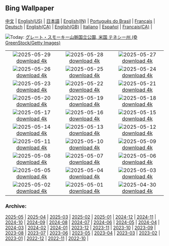 ## Bing Wallpaper
[中文](README.md) |                     [English(US)](en-US.md) |                     [日本語](ja-JP.md) |                     [English(IN)](en-IN.md) |                     [Português do Brasil](pt-BR.md) |                     [Français](fr-FR.md) |                     [Deutsch](de-DE.md) |                     [English(CA)](en-CA.md) |                     [English(GB)](en-GB.md) |                     [Italiano](it-IT.md) |                     [Español](es-ES.md) |                     [Français(CA)](fr-CA.md) |                    

![](https://www.bing.com/th?id=OHR.LittlePigeonRiver_JA-JP4939584633_UHD.jpg&w=1000)Today: [グレート・スモーキー山脈国立公園, 米国 テネシー州 (© GreenStock/Getty Images)](https://www.bing.com/th?id=OHR.LittlePigeonRiver_JA-JP4939584633_UHD.jpg)

|      |      |      |
| :----: | :----: | :----: |
|![](https://www.bing.com/th?id=OHR.MiravetSpain_JA-JP1110549507_UHD.jpg&pid=hp&w=384&h=216&rs=1&c=4)2025-05-29 [download 4k](https://www.bing.com/th?id=OHR.MiravetSpain_JA-JP1110549507_UHD.jpg)|![](https://www.bing.com/th?id=OHR.KelpOtter_JA-JP0838803999_UHD.jpg&pid=hp&w=384&h=216&rs=1&c=4)2025-05-28 [download 4k](https://www.bing.com/th?id=OHR.KelpOtter_JA-JP0838803999_UHD.jpg)|![](https://www.bing.com/th?id=OHR.MonaValePool_JA-JP0665807696_UHD.jpg&pid=hp&w=384&h=216&rs=1&c=4)2025-05-27 [download 4k](https://www.bing.com/th?id=OHR.MonaValePool_JA-JP0665807696_UHD.jpg)|
|![](https://www.bing.com/th?id=OHR.JotunheimenPark_JA-JP7956990214_UHD.jpg&pid=hp&w=384&h=216&rs=1&c=4)2025-05-26 [download 4k](https://www.bing.com/th?id=OHR.JotunheimenPark_JA-JP7956990214_UHD.jpg)|![](https://www.bing.com/th?id=OHR.ButchartFlowers_JA-JP0238801462_UHD.jpg&pid=hp&w=384&h=216&rs=1&c=4)2025-05-25 [download 4k](https://www.bing.com/th?id=OHR.ButchartFlowers_JA-JP0238801462_UHD.jpg)|![](https://www.bing.com/th?id=OHR.IrisSanguinea2025_JA-JP5445202799_UHD.jpg&pid=hp&w=384&h=216&rs=1&c=4)2025-05-24 [download 4k](https://www.bing.com/th?id=OHR.IrisSanguinea2025_JA-JP5445202799_UHD.jpg)|
|![](https://www.bing.com/th?id=OHR.ButterflyTurtle_JA-JP8547745457_UHD.jpg&pid=hp&w=384&h=216&rs=1&c=4)2025-05-23 [download 4k](https://www.bing.com/th?id=OHR.ButterflyTurtle_JA-JP8547745457_UHD.jpg)|![](https://www.bing.com/th?id=OHR.BaobabAvenue_JA-JP8303382337_UHD.jpg&pid=hp&w=384&h=216&rs=1&c=4)2025-05-22 [download 4k](https://www.bing.com/th?id=OHR.BaobabAvenue_JA-JP8303382337_UHD.jpg)|![](https://www.bing.com/th?id=OHR.SongyangTeaGarden_JA-JP8102249895_UHD.jpg&pid=hp&w=384&h=216&rs=1&c=4)2025-05-21 [download 4k](https://www.bing.com/th?id=OHR.SongyangTeaGarden_JA-JP8102249895_UHD.jpg)|
|![](https://www.bing.com/th?id=OHR.HoneyBeeLavender_JA-JP7794664698_UHD.jpg&pid=hp&w=384&h=216&rs=1&c=4)2025-05-20 [download 4k](https://www.bing.com/th?id=OHR.HoneyBeeLavender_JA-JP7794664698_UHD.jpg)|![](https://www.bing.com/th?id=OHR.MountHamilton_JA-JP7427709229_UHD.jpg&pid=hp&w=384&h=216&rs=1&c=4)2025-05-19 [download 4k](https://www.bing.com/th?id=OHR.MountHamilton_JA-JP7427709229_UHD.jpg)|![](https://www.bing.com/th?id=OHR.DufyRoom_JA-JP7244878631_UHD.jpg&pid=hp&w=384&h=216&rs=1&c=4)2025-05-18 [download 4k](https://www.bing.com/th?id=OHR.DufyRoom_JA-JP7244878631_UHD.jpg)|
|![](https://www.bing.com/th?id=OHR.VeniceLagoon_JA-JP6789116059_UHD.jpg&pid=hp&w=384&h=216&rs=1&c=4)2025-05-17 [download 4k](https://www.bing.com/th?id=OHR.VeniceLagoon_JA-JP6789116059_UHD.jpg)|![](https://www.bing.com/th?id=OHR.Arashiyama2025_JA-JP6326802936_UHD.jpg&pid=hp&w=384&h=216&rs=1&c=4)2025-05-16 [download 4k](https://www.bing.com/th?id=OHR.Arashiyama2025_JA-JP6326802936_UHD.jpg)|![](https://www.bing.com/th?id=OHR.LondonParliament_JA-JP1032400760_UHD.jpg&pid=hp&w=384&h=216&rs=1&c=4)2025-05-15 [download 4k](https://www.bing.com/th?id=OHR.LondonParliament_JA-JP1032400760_UHD.jpg)|
|![](https://www.bing.com/th?id=OHR.SardiniaFlavia_JA-JP0105936575_UHD.jpg&pid=hp&w=384&h=216&rs=1&c=4)2025-05-14 [download 4k](https://www.bing.com/th?id=OHR.SardiniaFlavia_JA-JP0105936575_UHD.jpg)|![](https://www.bing.com/th?id=OHR.TorresChile_JA-JP1840046415_UHD.jpg&pid=hp&w=384&h=216&rs=1&c=4)2025-05-13 [download 4k](https://www.bing.com/th?id=OHR.TorresChile_JA-JP1840046415_UHD.jpg)|![](https://www.bing.com/th?id=OHR.IrisGarden_JA-JP1134821751_UHD.jpg&pid=hp&w=384&h=216&rs=1&c=4)2025-05-12 [download 4k](https://www.bing.com/th?id=OHR.IrisGarden_JA-JP1134821751_UHD.jpg)|
|![](https://www.bing.com/th?id=OHR.LeopardMother_JA-JP1562347472_UHD.jpg&pid=hp&w=384&h=216&rs=1&c=4)2025-05-11 [download 4k](https://www.bing.com/th?id=OHR.LeopardMother_JA-JP1562347472_UHD.jpg)|![](https://www.bing.com/th?id=OHR.MinnesotaRotunda_JA-JP1387558437_UHD.jpg&pid=hp&w=384&h=216&rs=1&c=4)2025-05-10 [download 4k](https://www.bing.com/th?id=OHR.MinnesotaRotunda_JA-JP1387558437_UHD.jpg)|![](https://www.bing.com/th?id=OHR.BrucePeninsula_JA-JP8286448696_UHD.jpg&pid=hp&w=384&h=216&rs=1&c=4)2025-05-09 [download 4k](https://www.bing.com/th?id=OHR.BrucePeninsula_JA-JP8286448696_UHD.jpg)|
|![](https://www.bing.com/th?id=OHR.RhyoliteDonkeys_JA-JP9115996276_UHD.jpg&pid=hp&w=384&h=216&rs=1&c=4)2025-05-08 [download 4k](https://www.bing.com/th?id=OHR.RhyoliteDonkeys_JA-JP9115996276_UHD.jpg)|![](https://www.bing.com/th?id=OHR.DunluceIreland_JA-JP8933138067_UHD.jpg&pid=hp&w=384&h=216&rs=1&c=4)2025-05-07 [download 4k](https://www.bing.com/th?id=OHR.DunluceIreland_JA-JP8933138067_UHD.jpg)|![](https://www.bing.com/th?id=OHR.FlyoverNamibia_JA-JP8746385575_UHD.jpg&pid=hp&w=384&h=216&rs=1&c=4)2025-05-06 [download 4k](https://www.bing.com/th?id=OHR.FlyoverNamibia_JA-JP8746385575_UHD.jpg)|
|![](https://www.bing.com/th?id=OHR.Koinobori2025_JA-JP0438864566_UHD.jpg&pid=hp&w=384&h=216&rs=1&c=4)2025-05-05 [download 4k](https://www.bing.com/th?id=OHR.Koinobori2025_JA-JP0438864566_UHD.jpg)|![](https://www.bing.com/th?id=OHR.GreeneryDay2025_JA-JP4166384279_UHD.jpg&pid=hp&w=384&h=216&rs=1&c=4)2025-05-04 [download 4k](https://www.bing.com/th?id=OHR.GreeneryDay2025_JA-JP4166384279_UHD.jpg)|![](https://www.bing.com/th?id=OHR.ArchesGalaxy_JA-JP7174638960_UHD.jpg&pid=hp&w=384&h=216&rs=1&c=4)2025-05-03 [download 4k](https://www.bing.com/th?id=OHR.ArchesGalaxy_JA-JP7174638960_UHD.jpg)|
|![](https://www.bing.com/th?id=OHR.BrazilHeron_JA-JP6898901440_UHD.jpg&pid=hp&w=384&h=216&rs=1&c=4)2025-05-02 [download 4k](https://www.bing.com/th?id=OHR.BrazilHeron_JA-JP6898901440_UHD.jpg)|![](https://www.bing.com/th?id=OHR.Hachijyuhachi2025_JA-JP6490825826_UHD.jpg&pid=hp&w=384&h=216&rs=1&c=4)2025-05-01 [download 4k](https://www.bing.com/th?id=OHR.Hachijyuhachi2025_JA-JP6490825826_UHD.jpg)|![](https://www.bing.com/th?id=OHR.ColtraneBand_JA-JP3450716389_UHD.jpg&pid=hp&w=384&h=216&rs=1&c=4)2025-04-30 [download 4k](https://www.bing.com/th?id=OHR.ColtraneBand_JA-JP3450716389_UHD.jpg)|


### Archive:
[2025-05](archive/ja-JP/202505/README.md) | [2025-04](archive/ja-JP/202504/README.md) | [2025-03](archive/ja-JP/202503/README.md) | [2025-02](archive/ja-JP/202502/README.md) | [2025-01](archive/ja-JP/202501/README.md) | [2024-12](archive/ja-JP/202412/README.md) | [2024-11](archive/ja-JP/202411/README.md) | [2024-10](archive/ja-JP/202410/README.md) | [2024-09](archive/ja-JP/202409/README.md) | [2024-08](archive/ja-JP/202408/README.md) | [2024-07](archive/ja-JP/202407/README.md) | [2024-06](archive/ja-JP/202406/README.md) | [2024-05](archive/ja-JP/202405/README.md) | [2024-04](archive/ja-JP/202404/README.md) | [2024-03](archive/ja-JP/202403/README.md) | [2024-02](archive/ja-JP/202402/README.md) | [2024-01](archive/ja-JP/202401/README.md) | [2023-12](archive/ja-JP/202312/README.md) | [2023-11](archive/ja-JP/202311/README.md) | [2023-10](archive/ja-JP/202310/README.md) | [2023-09](archive/ja-JP/202309/README.md) | [2023-08](archive/ja-JP/202308/README.md) | [2023-07](archive/ja-JP/202307/README.md) | [2023-06](archive/ja-JP/202306/README.md) | [2023-05](archive/ja-JP/202305/README.md) | [2023-04](archive/ja-JP/202304/README.md) | [2023-03](archive/ja-JP/202303/README.md) | [2023-02](archive/ja-JP/202302/README.md) | [2023-01](archive/ja-JP/202301/README.md) | [2022-12](archive/ja-JP/202212/README.md) | [2022-11](archive/ja-JP/202211/README.md) | [2022-10](archive/ja-JP/202210/README.md) | 